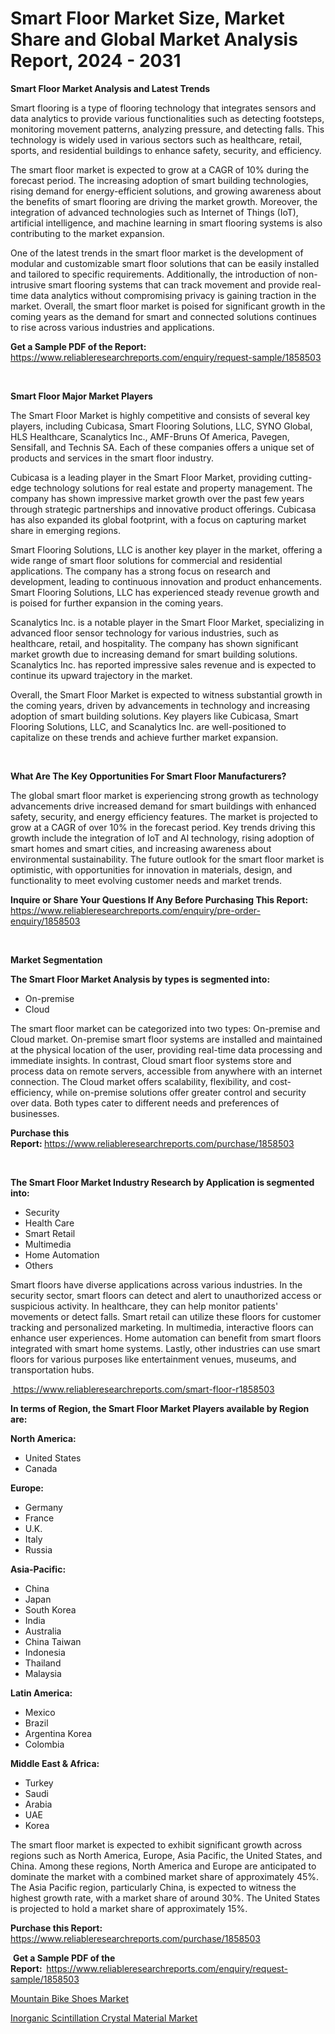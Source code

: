 <p><h1>Smart Floor Market Size, Market Share and Global Market Analysis Report, 2024 - 2031</h1></p><p><strong>Smart Floor Market Analysis and Latest Trends</strong></p>
<p><p>Smart flooring is a type of flooring technology that integrates sensors and data analytics to provide various functionalities such as detecting footsteps, monitoring movement patterns, analyzing pressure, and detecting falls. This technology is widely used in various sectors such as healthcare, retail, sports, and residential buildings to enhance safety, security, and efficiency.</p><p>The smart floor market is expected to grow at a CAGR of 10% during the forecast period. The increasing adoption of smart building technologies, rising demand for energy-efficient solutions, and growing awareness about the benefits of smart flooring are driving the market growth. Moreover, the integration of advanced technologies such as Internet of Things (IoT), artificial intelligence, and machine learning in smart flooring systems is also contributing to the market expansion.</p><p>One of the latest trends in the smart floor market is the development of modular and customizable smart floor solutions that can be easily installed and tailored to specific requirements. Additionally, the introduction of non-intrusive smart flooring systems that can track movement and provide real-time data analytics without compromising privacy is gaining traction in the market. Overall, the smart floor market is poised for significant growth in the coming years as the demand for smart and connected solutions continues to rise across various industries and applications.</p></p>
<p><strong>Get a Sample PDF of the Report:&nbsp;</strong> <a href="https://www.reliableresearchreports.com/enquiry/request-sample/1858503">https://www.reliableresearchreports.com/enquiry/request-sample/1858503</a></p>
<p>&nbsp;</p>
<p><strong>Smart Floor Major Market Players</strong></p>
<p><p>The Smart Floor Market is highly competitive and consists of several key players, including Cubicasa, Smart Flooring Solutions, LLC, SYNO Global, HLS Healthcare, Scanalytics Inc., AMF-Bruns Of America, Pavegen, Sensifall, and Technis SA. Each of these companies offers a unique set of products and services in the smart floor industry.</p><p>Cubicasa is a leading player in the Smart Floor Market, providing cutting-edge technology solutions for real estate and property management. The company has shown impressive market growth over the past few years through strategic partnerships and innovative product offerings. Cubicasa has also expanded its global footprint, with a focus on capturing market share in emerging regions.</p><p>Smart Flooring Solutions, LLC is another key player in the market, offering a wide range of smart floor solutions for commercial and residential applications. The company has a strong focus on research and development, leading to continuous innovation and product enhancements. Smart Flooring Solutions, LLC has experienced steady revenue growth and is poised for further expansion in the coming years.</p><p>Scanalytics Inc. is a notable player in the Smart Floor Market, specializing in advanced floor sensor technology for various industries, such as healthcare, retail, and hospitality. The company has shown significant market growth due to increasing demand for smart building solutions. Scanalytics Inc. has reported impressive sales revenue and is expected to continue its upward trajectory in the market.</p><p>Overall, the Smart Floor Market is expected to witness substantial growth in the coming years, driven by advancements in technology and increasing adoption of smart building solutions. Key players like Cubicasa, Smart Flooring Solutions, LLC, and Scanalytics Inc. are well-positioned to capitalize on these trends and achieve further market expansion.</p></p>
<p>&nbsp;</p>
<p><strong>What Are The Key Opportunities For Smart Floor Manufacturers?</strong></p>
<p><p>The global smart floor market is experiencing strong growth as technology advancements drive increased demand for smart buildings with enhanced safety, security, and energy efficiency features. The market is projected to grow at a CAGR of over 10% in the forecast period. Key trends driving this growth include the integration of IoT and AI technology, rising adoption of smart homes and smart cities, and increasing awareness about environmental sustainability. The future outlook for the smart floor market is optimistic, with opportunities for innovation in materials, design, and functionality to meet evolving customer needs and market trends.</p></p>
<p><strong>Inquire or Share Your Questions If Any Before Purchasing This Report:</strong> <a href="https://www.reliableresearchreports.com/enquiry/pre-order-enquiry/1858503">https://www.reliableresearchreports.com/enquiry/pre-order-enquiry/1858503</a></p>
<p>&nbsp;</p>
<p><strong>Market Segmentation</strong></p>
<p><strong>The Smart Floor Market Analysis by types is segmented into:</strong></p>
<p><ul><li>On-premise</li><li>Cloud</li></ul></p>
<p><p>The smart floor market can be categorized into two types: On-premise and Cloud market. On-premise smart floor systems are installed and maintained at the physical location of the user, providing real-time data processing and immediate insights. In contrast, Cloud smart floor systems store and process data on remote servers, accessible from anywhere with an internet connection. The Cloud market offers scalability, flexibility, and cost-efficiency, while on-premise solutions offer greater control and security over data. Both types cater to different needs and preferences of businesses.</p></p>
<p><strong>Purchase this Report:&nbsp;</strong><a href="https://www.reliableresearchreports.com/purchase/1858503">https://www.reliableresearchreports.com/purchase/1858503</a></p>
<p>&nbsp;</p>
<p><strong>The Smart Floor Market Industry Research by Application is segmented into:</strong></p>
<p><ul><li>Security</li><li>Health Care</li><li>Smart Retail</li><li>Multimedia</li><li>Home Automation</li><li>Others</li></ul></p>
<p><p>Smart floors have diverse applications across various industries. In the security sector, smart floors can detect and alert to unauthorized access or suspicious activity. In healthcare, they can help monitor patients' movements or detect falls. Smart retail can utilize these floors for customer tracking and personalized marketing. In multimedia, interactive floors can enhance user experiences. Home automation can benefit from smart floors integrated with smart home systems. Lastly, other industries can use smart floors for various purposes like entertainment venues, museums, and transportation hubs.</p></p>
<p><a href="https://www.reliableresearchreports.com/smart-floor-r1858503">&nbsp;https://www.reliableresearchreports.com/smart-floor-r1858503</a></p>
<p><strong>In terms of Region, the Smart Floor Market Players available by Region are:</strong></p>
<p>
    <p> <strong> North America: </strong>
        <ul>
            <li>United States</li>
            <li>Canada</li>
        </ul>
        </p> 
    <p> <strong> Europe: </strong>
        <ul>
            <li>Germany</li>
            <li>France</li>
            <li>U.K.</li>
            <li>Italy</li>
            <li>Russia</li>
        </ul>
        </p> 
    <p> <strong> Asia-Pacific: </strong>
        <ul>
            <li>China</li>
            <li>Japan</li>
            <li>South Korea</li>
            <li>India</li>
            <li>Australia</li>
            <li>China Taiwan</li>
            <li>Indonesia</li>
            <li>Thailand</li>
            <li>Malaysia</li>
        </ul>
        </p> 
    <p> <strong> Latin America: </strong>
        <ul>
            <li>Mexico</li>
            <li>Brazil</li>
            <li>Argentina Korea</li>
            <li>Colombia</li>
        </ul>
        </p> 
    <p> <strong> Middle East & Africa: </strong>
        <ul>
            <li>Turkey</li>
            <li>Saudi</li>
            <li>Arabia</li>
            <li>UAE</li>
            <li>Korea</li>
        </ul>
    </p>
    </p>
<p><p>The smart floor market is expected to exhibit significant growth across regions such as North America, Europe, Asia Pacific, the United States, and China. Among these regions, North America and Europe are anticipated to dominate the market with a combined market share of approximately 45%. The Asia Pacific region, particularly China, is expected to witness the highest growth rate, with a market share of around 30%. The United States is projected to hold a market share of approximately 15%.</p></p>
<p><strong>Purchase this Report: </strong><a href="https://www.reliableresearchreports.com/purchase/1858503">https://www.reliableresearchreports.com/purchase/1858503</a></p>
<p>&nbsp;<strong>Get a Sample PDF of the Report:&nbsp;&nbsp;</strong><a href="https://www.reliableresearchreports.com/enquiry/request-sample/1858503">https://www.reliableresearchreports.com/enquiry/request-sample/1858503</a></p>
<p><strong></strong></p>
<p><p><a href="https://github.com/philipWlf74/Market-Research-Report-List-1/blob/main/mountain-bike-shoes-market.md">Mountain Bike Shoes Market</a></p><p><a href="https://view.publitas.com/reportprime-1/exploring-inorganic-scintillation-crystal-material-market-dynamics-global-trends-and-future-growth-prospects-2024-2031-covered-in-159-pages/">Inorganic Scintillation Crystal Material Market</a></p></p>